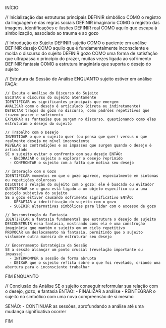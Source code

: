 INÍCIO

  // Inicialização das estruturas principais
  DEFINIR simbólico COMO o registro da linguagem e das regras sociais
  DEFINIR imaginário COMO o registro das imagens, identificações e ilusões
  DEFINIR real COMO aquilo que escapa à simbolização, associado ao trauma e ao gozo
  
  // Introdução do Sujeito
  DEFINIR sujeito COMO o paciente em análise
  DEFINIR desejo COMO aquilo que é fundamentalmente inconsciente e molda o discurso do sujeito
  DEFINIR gozo COMO uma forma de satisfação que ultrapassa o princípio do prazer, muitas vezes ligada ao sofrimento
  DEFINIR fantasia COMO a estrutura imaginária que suporta o desejo do sujeito
  
  // Estrutura da Sessão de Análise
  ENQUANTO sujeito estiver em análise FAÇA:
    
    // Escuta e Análise do Discurso do Sujeito
    ESCUTAR o discurso do sujeito atentamente
    IDENTIFICAR os significantes principais que emergem
    ANALISAR como o desejo é articulado (direta ou indiretamente)
    DETECTAR traços do gozo no discurso, como padrões repetitivos que trazem prazer e sofrimento
    EXPLORAR as fantasias que surgem no discurso, questionando como elas estruturam o desejo do sujeito

    // Trabalho com o Desejo
    INVESTIGAR o que o sujeito quer (ou pensa que quer) versus o que realmente deseja no nível inconsciente
    REVELAR as contradições e os impasses que surgem quando o desejo é articulado
    SE o sujeito evitar o confronto com seu desejo ENTÃO:
      - ENCORAJAR o sujeito a explorar o desejo reprimido
      - CONFRONTAR o sujeito com a falta que motiva seu desejo

    // Interação com o Gozo
    IDENTIFICAR momentos em que o gozo aparece, especialmente em sintomas ou repetições dolorosas
    DISCUTIR a relação do sujeito com o gozo: ele é buscado ou evitado?
    QUESTIONAR se o gozo está ligado a um objeto específico ou a uma posição subjetiva do sujeito
    SE o gozo estiver causando sofrimento significativo ENTÃO:
      - DESAFIAR a identificação do sujeito com o gozo
      - SUGERIR alternativas simbólicas para lidar com o excesso de gozo

    // Desconstrução da Fantasia
    IDENTIFICAR a fantasia fundamental que estrutura o desejo do sujeito
    DESCONSTRUIR essa fantasia, mostrando como ela é uma construção imaginária que mantém o sujeito em um ciclo repetitivo
    PROVOCAR um deslocamento na fantasia, permitindo que o sujeito vislumbre outra maneira de estruturar seu desejo

    // Encerramento Estratégico da Sessão
    SE a sessão alcançar um ponto crucial (revelação importante ou impasse):
      - INTERROMPER a sessão de forma abrupta
      - DEIXAR que o sujeito reflita sobre o que foi revelado, criando uma abertura para o inconsciente trabalhar

  FIM ENQUANTO

  // Conclusão da Análise
  SE o sujeito conseguir reformular sua relação com o desejo, gozo, e fantasia ENTÃO:
    - FINALIZAR a análise
    - REINTEGRAR o sujeito no simbólico com uma nova compreensão de si mesmo

  SENÃO:
    - CONTINUAR as sessões, aprofundando a análise até uma mudança significativa ocorrer

FIM

